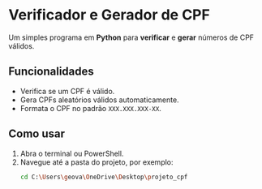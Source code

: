 # Verificador e Gerador de CPF

Um simples programa em **Python** para **verificar** e **gerar** números de CPF válidos.

## Funcionalidades

- Verifica se um CPF é válido.
- Gera CPFs aleatórios válidos automaticamente.
- Formata o CPF no padrão `XXX.XXX.XXX-XX`.

## Como usar

1. Abra o terminal ou PowerShell.
2. Navegue até a pasta do projeto, por exemplo:
   ```bash
   cd C:\Users\geova\OneDrive\Desktop\projeto_cpf




